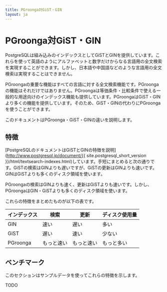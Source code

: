 ```yaml
---
title: PGroonga対GiST・GIN
layout: ja
---
```


# PGroonga対GiST・GIN

PostgreSQLは組み込みのインデックスとしてGiSTとGINを提供しています。これらを使って英語のようにアルファベットと数字だけからなる言語用の全文検索を実現することができます。しかし、日本語や中国語などのような言語用の全文検索は実現することはできません。

PGroongaの重要な機能はすべての言語に対する全文検索機能です。PGroongaの機能はそれだけではありません。PGroongaは等価条件・比較条件で使える一般的な用途向けのインデックス機能も提供しています。PGroongaはGiST・GINより多くの機能を提供しています。そのため、GiST・GINの代わりにPGroongaを使うことができます。

このドキュメントはPGroonga・GiST・GINの違いを説明します。

## 特徴

[PostgreSQLのドキュメントはGiSTとGINの特徴を説明](http://www.postgresql.jp/document/{{ site.postgresql_short_version }}/html/textsearch-indexes.html)しています。手短にまとめると次の通りです。GiSTの検索はGINよりも遅いですが、GiSTの更新はGINよりも速いです。GINはGiSTよりも多くのディスク領域を使います。

PGroongaの検索はGINよりも速く、更新はGiSTよりも速いです。しかし、PGroongaはGIN・GiSTよりも多くのディスク領域を使います。

これらの特徴をまとめたものが以下の表です。

インデックス | 検索       | 更新      | ディスク使用量
----------- | ---------- | --------- | -------------
GIN         | 速い       | 遅い       | 多い
GiST        | 遅い       | 速い       | 少ない
PGroonga    | もっと速い | もっと速い | もっと多い

## ベンチマーク

このセクションはサンプルデータを使ってこれらの特徴を示します。

TODO
